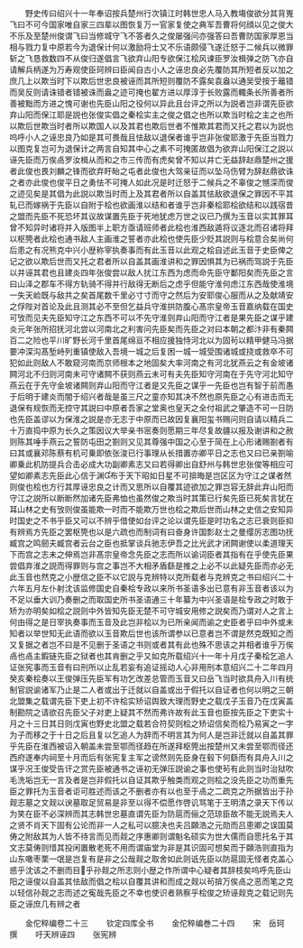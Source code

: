 <!-- { "loadSidebar": true } -->
　　野史传曰绍兴十一年奉诏按兵楚州行次镇江时韩世忠人马入教塲俊欲分其背嵬飞曰不可今国家唯自家三四辈以图恢复万一官家复使之典军吾曹将何顔以见之俊大不乐及至楚州俊谓飞曰当修城守飞不答者久之俊屡强问亦强答曰吾曹防国家厚恩当相与戮力复中原若今为退保计何以激励将士又不乐语颇侵飞遂迁怒于二候兵以微罪斩之飞恳救数四不从俊归遂倡言飞欲弃山阳专欲保江桧风谏臣罗汝楫弹之防飞亦自请解兵柄遂为万寿观使臣珂辨曰臣闻自古小人之诬忠良必先覆防其所短者反以加之庶几上以欺当时下以欺后世忠良被诬而其所短则覆防不露矣袁盎以通吴受按于鼂错而吴反则请诛错者错被诛而盎之迹可掩也翟方进以厚淳于长败露而輙条长所善者所善被黜而方进之愧可谢也先臣山阳之役何以异此且台评之所以为説者岂非谓先臣欲弃山阳而保江耶是説也张俊实倡之秦桧实主之俊之倡之也所以欺当时桧之主之也所以欺后世欺当时者所以欺国人以及其君也欺后世者不惟欺其君而又托之君以为説也呜呼小人之诬忠良乃如是其可畏哉且怯敌以退保者谁乎岂非张俊耶激于先臣当戮力以图克复岂可为退保计之两言自知其中心之素不可掩匿故倡为欲弃山阳保江之説以诬先臣而万俟卨罗汝楫从而和之市三传而有虎矣曾不知以并亡无益辞赵鼎楚州之援者此俊也畏刘麟之锋而欲弃盱眙之屯者此俊也大驾亲征而以坠马伤臂为辞赵鼎欲诛之者亦此俊也俊平日之勇怯不可掩人如此况是时迁怒于二候兵之不辜俊之憾深而俊之迹见矣是其倡为此説以欺当时而上及其君者所以自盖其怯敌欲退保之罪因不平其轧已而嫁祸于先臣以自附于桧也欲画淮以结和者谁乎岂非秦桧耶桧欲结和以践宿昔之盟而先臣不死恐坏其议故谋置先臣于死地犹虑万世之议已乃撰为玉音以实其罪耳曾不知异时诸将并入版图半上职方亟请班师者此桧也淮西敌遁将议逐北而召诸将拜以枢筦者此桧也通书敌人主画淮之誓者亦此桧也使先臣少贬其説则与桧意合矣尚何后患之有况熊克中兴小歴称宰执奏事而有此玉音以此观之桧自述此玉音于史臣俾之记之欲以欺后世而又托之君者所以自盖其画淮讲和之罪因惧其为已祸而驾説于先臣以并诬其君也且建炎四年张俊尝以敌人扰江东西为虑而命先臣守鄱阳矣而先臣之言曰山泽之郡车不得方轨骑不得并行敌得无断后之虑乎但能守淮何虑江东西哉使淮境一失天崄既与敌共之矣首尾数千里必寸寸而守之然后为安耶俊心服而从之及献靖安之俘陛对首论及此且测其必不至但乞益兵守淮拱防腹心髙宗皇帝玉音嘉纳载在国史可攷而见夫先臣知守江之东西不可以不先守淮则弃山阳而守江者是果先臣之谋乎建炎元年张所招抚河北尝以河南北之利害问先臣矣而先臣之对曰本朝之都汴非有秦闗百二之险也平川旷野长河千里首尾绵亘不相应援独恃河北以为固茍以精甲健马冯据要冲深沟髙堑峙列重镇使敌入吾境一城之后复困一城一城受围诸城或挠或救卒不可犯如此则敌人不敢窥河南而京师根本之地固矣大率河南之有河北犹燕云之有金坡诸闗河北不归则河南未可守诸闗不获则燕云未可有夫先臣知守河南在于先守河北知守燕云在于先守金坡诸闗则弃山阳而守江者是又先臣之谋乎一先臣也岂有智于前而愚于后明于建炎而闇于绍兴者哉是虽三尺之童亦知其决不然也原先臣之心有进击而无退保有规恢而无控守其説曰中原者吾家之堂奥也皇天之全付祖武之肇造不可一日防也先臣盖谬以为保淮之説是亦无志于中原而已故因复襄阳玺书赐问则自请以精兵二十万直捣中原为长久之策因议大举亲书宻奏则愿期三年尽复故疆以报及谢讲和之赦则陈其唾手燕云之誓防屯田之劄则又见其尊强中国之心至于简在上心形诸赐劄者有曰其或襄邓陈蔡有机可乗即依张浚已行事理从长措置亦卿平日之志也又曰已亲劄喻卿乗此机防提兵合击必成大功副卿素志又曰若得卿出自舒州与韩世忠张俊等相应可望如卿素志先臣此心信于渊布于天下昭如日星不可揜晦是岂区区为守江之谋者然则俊也桧也方行其厚诬忠良之计而又思所以自覆其迹欲加之罪岂容无辞此弃山阳而守江之説所以断断然加诸先臣弗恤也虽然俊之欺当时其策已行矣先臣已死矣言犹在耳山林之史有攷则俊虽能欺一时而不能欺万世也桧之欺后世而山林之史信之安知异时国史之不书乎臣又可以不辨乎借使如台评之论以谓先臣是时功名之志已衰则臣抑有辨焉方先臣之罢枢筦也以是六疏也而制词有曰奋身许国彯赵士之曼缨厉志图功抚臧宫之鸣劒夫臧宫者云台之臣也抵掌谈兵驰志伊吾之比光武才闭闗谢使以柔道理天下而宫之志未之伸焉岂非髙宗皇帝念先臣之志而所以谕词臣者其指有在乎使先臣果尝倡弃淮之説而得罪则与宫之事岂不大相矛盾繇是推之上必不以此疑先臣而亦必无此玉音也然克之小歴信之臣不以它説与克辨特以克所载者与克辨克之书曰绍兴二十六年五月左仆射沈该监修国史自秦桧专政以来所书圣语多出已意有非玉音者该以为不足以垂大训乃奏删之而取国史所书圣语通三十年纂为中兴圣语是桧专政之时敢于矫为亦明矣如桧之説则中外皆知先臣无楚不可守城安用修之説矣而乃谓对人之言上何由得之是日宰执奏事而玉音及此岂非桧以为已所亲闻而谕之史臣者乎曰中外或未知者以举世知无此语而欲以玉音欺后世也该所谓参以已意者岂不谓是然克既知之而又复据之者岂不曰是不见删于圣语之书则或者其有此也殊不思该之并相者谁乎万俟卨也卨主鍜链先臣之狱者也其肯删之乎又如克所载绍兴十一年十月戊子秦桧乞追人证张宪事而玉音有曰刑所以止乱若妄有追证摇动人心非用刑本意绍兴二十二年四月癸亥秦桧奏以王俊弹压先臣军有功乞改差总管而玉音又曰岳飞当时欲具舟入川有统制官説谕诸军乃止是二人者或出于迁就以自盖或出于假托以自证者也何以明之三朝北盟集之载谓先臣下吏上初不许桧实矫诏舆致大理而野史之载戊子玉音乃在戊寅盖制勘院之请欲召先臣父子对吏上疑其不然而弗许故有此玉音也臣按先臣之下吏实十月之十三日其日则戊寅也野史北盟之载若合符契则桧之矫诏信矣而桧乃易寅之一字为子而移之于十日之后且复以乞追人为辞而不明言其为何人是岂非迁就以自盖其罪乎先臣在淮西被诏入朝盖未尝至鄂而径趋在所遂拜枢筦出按楚州又未尝至鄂而径还西府遂奉内祠至十月而后有张宪复主军之谤然则先臣身在毂下何繇而有具舟入川之谋乎况王俊受告讦之赏先臣被通书之诬初无弹压説谕之事也使茍有此则当时治狱吹毛洗垢岂无一言及者是岂非假托以自证其欺乎触类而观之则桧之没先臣之功而重先臣之罪托为玉音者讵可胜述而该之不删者亦有以也至于卨之二疏克之所据皆出于孙觌志墓之文觌以谀墓取足贸易是非至以得不偿愿作啓讥骂笔于王明清之录天下传以为笑在臣不必深辨而其志韩世忠墓直谓先臣为防扈而俪之范琼臣故不能无説焉夫人之贤不肖天下固有公论而非一人之私可以臆决也夫吕頥浩之元勋而吕恵卿之误国莫俦之附敌其为人皆不待言而见而觌之序惠卿则谓魁名硕实为世大儒而自愿托名于其文志莫俦则惜其投闲置散老死不用而谓庙堂为非是其识固可想矣而于頥浩则直指为山东噉枣栗一氓是岂复有是非之公哉觌之取舍如此则诋先臣以防扈固无怪者克盖心惑乎沈该之不删而目乎孙觌之所志则小歴之作所谓中心疑者其辞枝矣呜呼先臣山阳之诬俊以自盖其怯敌而倡之桧以自覆其讲和而成之觌以茍揜万俟卨之恶而笔之克以轻信孙觌之志而述之寃哉先臣之不幸也使识者熟察乎桧俊之矫诬觌克之载记则先臣之诬庶几有辨之者














　　金佗稡编卷二十三
　　钦定四库全书
　　金佗稡编巻二十四
　　宋　岳珂　撰
　　吁天辨诬四
　　张宪辨
